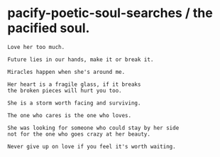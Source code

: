 # pacify-poetic-soul-searches / the pacified soul.

```
Love her too much.
```

```
Future lies in our hands, make it or break it.
```

```
Miracles happen when she's around me.
```

```
Her heart is a fragile glass, if it breaks
the broken pieces will hurt you too.
```

```
She is a storm worth facing and surviving.
```

```
The one who cares is the one who loves.
```

```
She was looking for someone who could stay by her side
not for the one who goes crazy at her beauty.
```

```
Never give up on love if you feel it's worth waiting.
```
